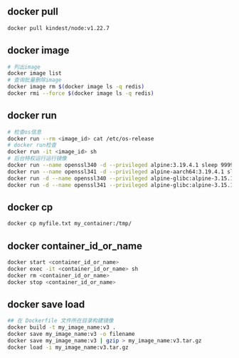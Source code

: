 ## docker pull
```bash
docker pull kindest/node:v1.22.7
```


## docker image
```bash
# 列出image
docker image list
# 查询批量删除image
docker image rm $(docker image ls -q redis)
docker rmi --force $(docker image ls -q redis)
```

## docker run
```bash
# 检查os信息
docker run --rm <image_id> cat /etc/os-release
# docker run检查
docker run -it <image_id> sh
# 后台特权运行运行镜像
docker run --name openssl340 -d --privileged alpine:3.19.4.1 sleep 99999
docker run --name openssl341 -d --privileged alpine-aarch64:3.19.4.1 sleep 99999
docker run -d --name openssl340 --privileged alpine-glibc:alpine-3.15.11_glibc-2.33 sleep 99999
docker run -d --name openssl341 --privileged alpine-glibc:alpine-3.15.11_glibc-2.33 sleep 99999
```

## docker cp
```bash
docker cp myfile.txt my_container:/tmp/
```

## docker container_id_or_name
```bash
docker start <container_id_or_name>
docker exec -it <container_id_or_name> sh
docker rm <container_id_or_name>
docker stop <container_id_or_name>
```

## docker save load
```bash
## 在 Dockerfile 文件所在目录构建镜像
docker build -t my_image_name:v3 .
docker save my_image_name:v3 -o filename
docker save my_image_name:v3 | gzip > my_image_name:v3.tar.gz
docker load -i my_image_name:v3.tar.gz
```